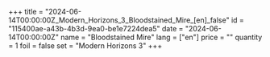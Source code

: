 +++
title = "2024-06-14T00:00:00Z_Modern_Horizons_3_Bloodstained_Mire_[en]_false"
id = "115400ae-a43b-4b3d-9ea0-be1e7224dea5"
date = "2024-06-14T00:00:00Z"
name = "Bloodstained Mire"
lang = ["en"]
price = ""
quantity = 1
foil = false
set = "Modern Horizons 3"
+++
